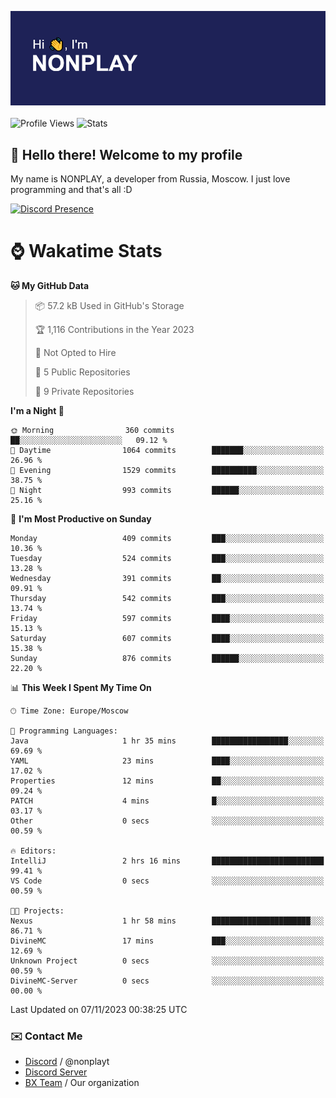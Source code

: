 ![Discord Presence](./header.png)
<br></br>
![Profile Views](https://komarev.com/ghpvc/?username=NONPLAYT&color=blue&style=for-the-badge)
![Stats](https://img.shields.io/badge/0%25-OPTIMIZED-orange?style=for-the-badge)


## :wave: Hello there! Welcome to my profile

My name is NONPLAY, a developer from Russia, Moscow. I just love programming and that's all :D

[![Discord Presence](https://lanyard.cnrad.dev/api/597087584090587177?showDisplayName=true)](https://discord.com/users/597087584090587177) 

# ⌚ Wakatime Stats

<!--START_SECTION:waka-->
**🐱 My GitHub Data** 

> 📦 57.2 kB Used in GitHub's Storage 
 > 
> 🏆 1,116 Contributions in the Year 2023
 > 
> 🚫 Not Opted to Hire
 > 
> 📜 5 Public Repositories 
 > 
> 🔑 9 Private Repositories 
 > 
**I'm a Night 🦉** 

```text
🌞 Morning                360 commits         ██░░░░░░░░░░░░░░░░░░░░░░░   09.12 % 
🌆 Daytime                1064 commits        ███████░░░░░░░░░░░░░░░░░░   26.96 % 
🌃 Evening                1529 commits        ██████████░░░░░░░░░░░░░░░   38.75 % 
🌙 Night                  993 commits         ██████░░░░░░░░░░░░░░░░░░░   25.16 % 
```
📅 **I'm Most Productive on Sunday** 

```text
Monday                   409 commits         ███░░░░░░░░░░░░░░░░░░░░░░   10.36 % 
Tuesday                  524 commits         ███░░░░░░░░░░░░░░░░░░░░░░   13.28 % 
Wednesday                391 commits         ██░░░░░░░░░░░░░░░░░░░░░░░   09.91 % 
Thursday                 542 commits         ███░░░░░░░░░░░░░░░░░░░░░░   13.74 % 
Friday                   597 commits         ████░░░░░░░░░░░░░░░░░░░░░   15.13 % 
Saturday                 607 commits         ████░░░░░░░░░░░░░░░░░░░░░   15.38 % 
Sunday                   876 commits         ██████░░░░░░░░░░░░░░░░░░░   22.20 % 
```


📊 **This Week I Spent My Time On** 

```text
🕑︎ Time Zone: Europe/Moscow

💬 Programming Languages: 
Java                     1 hr 35 mins        █████████████████░░░░░░░░   69.69 % 
YAML                     23 mins             ████░░░░░░░░░░░░░░░░░░░░░   17.02 % 
Properties               12 mins             ██░░░░░░░░░░░░░░░░░░░░░░░   09.24 % 
PATCH                    4 mins              █░░░░░░░░░░░░░░░░░░░░░░░░   03.17 % 
Other                    0 secs              ░░░░░░░░░░░░░░░░░░░░░░░░░   00.59 % 

🔥 Editors: 
IntelliJ                 2 hrs 16 mins       █████████████████████████   99.41 % 
VS Code                  0 secs              ░░░░░░░░░░░░░░░░░░░░░░░░░   00.59 % 

🐱‍💻 Projects: 
Nexus                    1 hr 58 mins        ██████████████████████░░░   86.71 % 
DivineMC                 17 mins             ███░░░░░░░░░░░░░░░░░░░░░░   12.69 % 
Unknown Project          0 secs              ░░░░░░░░░░░░░░░░░░░░░░░░░   00.59 % 
DivineMC-Server          0 secs              ░░░░░░░░░░░░░░░░░░░░░░░░░   00.00 % 
```


 Last Updated on 07/11/2023 00:38:25 UTC
<!--END_SECTION:waka-->

### ✉️ Contact Me

- [Discord](https://discord.com/users/597087584090587177) / @nonplayt
- [Discord Server](https://discord.gg/p7cxhw7E2M)
- [BX Team](https://github.com/BX-Team) / Our organization

